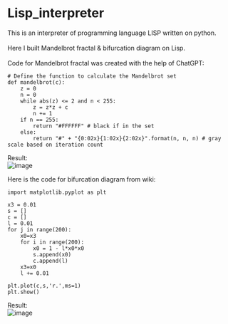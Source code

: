 # Lisp_interpreter
This is an interpreter of programming language LISP written on python.
<br>
<br>
Here I built Mandelbrot fractal & bifurcation diagram on Lisp.
<br>
<br>
Code for Mandelbrot fractal was created with the help of ChatGPT:
```
# Define the function to calculate the Mandelbrot set
def mandelbrot(c):
    z = 0
    n = 0
    while abs(z) <= 2 and n < 255:
        z = z*z + c
        n += 1
    if n == 255:
        return "#FFFFFF" # black if in the set
    else:
        return "#" + "{0:02x}{1:02x}{2:02x}".format(n, n, n) # gray scale based on iteration count
```
Result:
<br>
![image](https://user-images.githubusercontent.com/71407757/230757546-1c3f21d9-251d-4b10-af72-df34f0c2c6d1.png)

Here is the code for bifurcation diagram from wiki:

```
import matplotlib.pyplot as plt

x3 = 0.01
s = []
c = []
l = 0.01
for j in range(200):
    x0=x3
    for i in range(200):
        x0 = 1 - l*x0*x0
        s.append(x0)
        c.append(l)
    x3=x0
    l += 0.01

plt.plot(c,s,'r.',ms=1)
plt.show()
```
Result:
<br>
![image](https://user-images.githubusercontent.com/71407757/230757636-25f5bbec-a964-4074-ac1c-62bc9866dadb.png)
<br>


